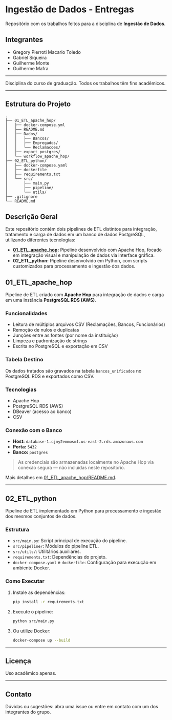 # Ingestão de Dados - Entregas

Repositório com os trabalhos feitos para a disciplina de **Ingestão de Dados**.

## Integrantes

- Gregory Pierroti Macario Toledo  
- Gabriel Siqueira  
- Guilherme Monte  
- Guilherme Mafra  

---

Disciplina do curso de graduação. Todos os trabalhos têm fins acadêmicos.

---

## Estrutura do Projeto

```
.
├── 01_ETL_apache_hop/
│   ├── docker-compose.yml
│   ├── README.md
│   ├── Dados/
│   │   ├── Bancos/
│   │   ├── Empregados/
│   │   └── Reclamacoes/
│   ├── export_postgres/
│   └── workflow_apache_hop/
├── 02_ETL_python/
│   ├── docker-compose.yaml
│   ├── dockerfile
│   ├── requirements.txt
│   └── src/
│       ├── main.py
│       ├── pipeline/
│       └── utils/
├── .gitignore
└── README.md
```

## Descrição Geral

Este repositório contém dois pipelines de ETL distintos para integração, tratamento e carga de dados em um banco de dados PostgreSQL, utilizando diferentes tecnologias:

- **[01_ETL_apache_hop](01_ETL_apache_hop/README.md):** Pipeline desenvolvido com Apache Hop, focado em integração visual e manipulação de dados via interface gráfica.
- **02_ETL_python:** Pipeline desenvolvido em Python, com scripts customizados para processamento e ingestão dos dados.

## 01_ETL_apache_hop

Pipeline de ETL criado com **Apache Hop** para integração de dados e carga em uma instância **PostgreSQL RDS (AWS)**.

### Funcionalidades

- Leitura de múltiplos arquivos CSV (Reclamações, Bancos, Funcionários)
- Remoção de nulos e duplicatas
- Junções entre as fontes (por nome da instituição)
- Limpeza e padronização de strings
- Escrita no PostgreSQL e exportação em CSV

### Tabela Destino

Os dados tratados são gravados na tabela `bancos_unificados` no PostgreSQL RDS e exportados como CSV.

### Tecnologias

- Apache Hop
- PostgreSQL RDS (AWS)
- DBeaver (acesso ao banco)
- CSV

### Conexão com o Banco

- **Host:** `database-1.cjmy2emmosmf.us-east-2.rds.amazonaws.com`
- **Porta:** `5432`
- **Banco:** `postgres`

> As credenciais são armazenadas localmente no Apache Hop via conexão segura — não incluídas neste repositório.

Mais detalhes em [01_ETL_apache_hop/README.md](01_ETL_apache_hop/README.md).

---

## 02_ETL_python

Pipeline de ETL implementado em Python para processamento e ingestão dos mesmos conjuntos de dados.

### Estrutura

- `src/main.py`: Script principal de execução do pipeline.
- `src/pipeline/`: Módulos do pipeline ETL.
- `src/utils/`: Utilitários auxiliares.
- `requirements.txt`: Dependências do projeto.
- `docker-compose.yaml` e `dockerfile`: Configuração para execução em ambiente Docker.

### Como Executar

1. Instale as dependências:
    ```sh
    pip install -r requirements.txt
    ```
2. Execute o pipeline:
    ```sh
    python src/main.py
    ```
3. Ou utilize Docker:
    ```sh
    docker-compose up --build
    ```

---

## Licença

Uso acadêmico apenas.

---

## Contato

Dúvidas ou sugestões: abra uma issue ou entre em contato com um dos integrantes do grupo.
